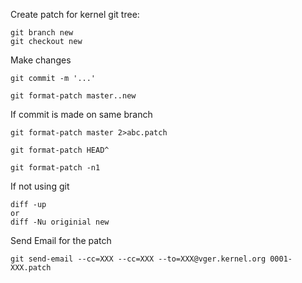 Create patch for kernel git tree:

```
git branch new
git checkout new
```

Make changes

```
git commit -m '...'
```

```
git format-patch master..new 
```

If commit is made on same branch

```
git format-patch master 2>abc.patch
```

```
git format-patch HEAD^
```

```
git format-patch -n1
```

If not using git 

```
diff -up
or 
diff -Nu originial new
```

Send Email for the patch
```
git send-email --cc=XXX --cc=XXX --to=XXX@vger.kernel.org 0001-XXX.patch
```

